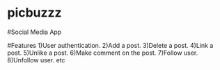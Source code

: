 # picbuzzz

#Social Media App


#Features 
1)User authentication.
2)Add a post.
3)Delete a post.
4)Link a post.
5)Unlike a post.
6)Make comment on the post.
7)Follow user.
8)Unfollow user.
etc

